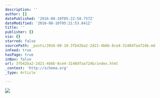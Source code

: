 ```yaml
---
description: ''
author: []
datePublished: '2016-08-10T05:22:58.757Z'
dateModified: '2016-08-10T05:21:53.841Z'
title: ''
publisher: {}
via: {}
starred: false
sourcePath: _posts/2016-08-10-3fb42ba2-2d21-4b6b-8ce4-3148dfaa724b.md
inFeed: true
hasPage: true
inNav: false
url: 3fb42ba2-2d21-4b6b-8ce4-3148dfaa724b/index.html
_context: 'http://schema.org'
_type: Article

---
```

![](https://the-grid-user-content.s3-us-west-2.amazonaws.com/15f368d4-60fa-48ab-a2d5-62f98f3e3bf0.jpg)